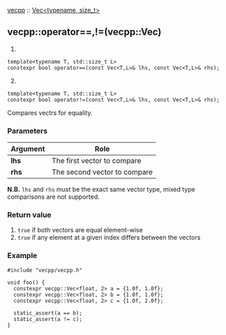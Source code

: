 
[vecpp](../../../) :: [Vec<typename, size_t\>](../vec.md)
## vecpp::operator==,!=(vecpp::Vec)

1)
```
template<typename T, std::size_t L>
constexpr bool operator==(const Vec<T,L>& lhs, const Vec<T,L>& rhs);
```

2)
```
template<typename T, std::size_t L>
constexpr bool operator!=(const Vec<T,L>& lhs, const Vec<T,L>& rhs);
```

Compares vectrs for equality.

### Parameters

Argument | Role
---------|---------------------------------
**lhs**  | The first vector to compare
**rhs**  | The second vector to compare

**N.B.** `lhs` and `rhs` must be the exact same vector type, mixed type comparisons 
are not supported.

### Return value
1) `true` if both vectors are equal element-wise
2) `true` if any element at a given index differs between the vectors

### Example

```
#include "vecpp/vecpp.h"

void foo() {
  constexpr vecpp::Vec<float, 2> a = {1.0f, 1.0f};
  constexpr vecpp::Vec<float, 2> b = {1.0f, 1.0f};
  constexpr vecpp::Vec<float, 2> c = {1.0f, 2.0f};

  static_assert(a == b);
  static_assert(a != c);
}
```
